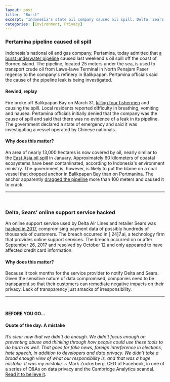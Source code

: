 ```yaml
---
layout: post
title:  "Burst"
excerpt: "Indonesia's state oil company caused oil spill. Delta, Sears customers's data compromised. Our quote of the day is from one of Mark Zuckerberg's many interviews in recent days."
categories: [Environment, Privacy]
---
```


### Pertamina pipeline caused oil spill

Indonesia's national oil and gas company, Pertamina, today admitted that <a href="http://www.thejakartapost.com/news/2018/04/04/burst-undersea-pipeline-caused-oil-spill-says-pertamina.html" target="_blank">a burst underwater pipeline</a> caused last weekend's oil spill off the coast of Borneo island. The pipeline, located 25 meters under the sea, is used to transport crude oil from Lawe-lawe Terminal in North Penajam Paser regency to the company's refinery in Balikpapan. Pertamina officials said the cause of the pipeline leak is being investigated.

#### Rewind, replay

Fire broke off Balikpapan Bay on March 31, <a href="https://www.sustainabilitymatters.info/environment/2018/04/03/indonesia-spill.html" target="_blank">killing four fishermen</a> and causing the spill. Local residents reported difficulty in breathing, vomiting and nausea. Pertamina officials initially denied that the company was the cause of spill and said that there was no evidence of a leak in its pipeline. The government declared a state of emergency and said it was investigating a vessel operated by Chinese nationals.

#### Why does this matter?

An area of nearly 13,000 hectares is now covered by oil, nearly similar to the <a href="https://www.sustainabilitymatters.info/finance/csr/environment/2018/01/17/Blackrock-China.html" target="_blank">East Asia oil spill</a> in January. Approximately 60 kilometers of coastal ecosystems have been contaminated, according to Indonesia's environment ministry. The government is, however, is likely to put the blame on a coal vessel that dropped anchor in Balikpapan Bay than on Pertmanina. The anchor apparently <a href="https://www.reuters.com/article/us-indonesia-environment-oil/indonesia-blames-coal-ship-for-oil-spill-not-state-energy-firm-idUSKCN1HC1FP" target="_blank">dragged the pipeline</a> more than 100 meters and caused it to crack.

* * *
<br />

### Delta, Sears' online support service hacked

An online support service used by Delta Air Lines and retailer Sears was <a href="https://www.reuters.com/article/us-delta-air-cyber-24-7-ai/sears-holding-delta-air-hit-by-customer-data-breach-at-tech-firm-idUSKCN1HC089?utm_campaign=trueAnthem:+Trending+Content&utm_content=5ac5ab0004d3015b09b97dbd&utm_medium=trueAnthem&utm_source=twitter" target="_blank">hacked in 2017</a>, compromising payment data of possibly hundreds of thousands of customers. The breach occurred in [ 24]7.ai, a technology firm that provides online support services. The breach occurred on or after September 26, 2017 and resolved by October 12 and only appeared to have affected credit card information.

#### Why does this matter?

Because it took months for the service provider to notify Delta and Sears. Given the sensitive nature of data compromised, companies need to be transparent so that their customers can remediate negative impacts on their privacy. Lack of transparency just smacks of irresponsibility.

* * *
<br />

**BEFORE YOU GO...**

#### **Quote of the day: A mistake**

<em>It’s clear now that we didn’t do enough. We didn’t focus enough on preventing abuse and thinking through how people could use these tools to do harm as well. That goes for fake news, foreign interference in elections, hate speech, in addition to developers and data privacy. We didn’t take a broad enough view of what our responsibility is, and that was a huge mistake. It was my mistake.</em> ~ Mark Zuckerberg, CEO of Facebook, in one of a series of Q&As on data privacy and the Cambridge Analytica scandal. <a href="https://newsroom.fb.com/news/2018/04/hard-questions-protecting-peoples-information/" target="_blank">Read it to believe it</a>.
